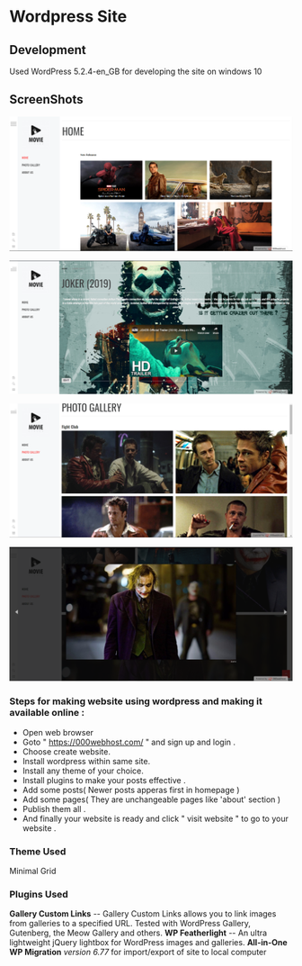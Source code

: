 # Wordpress Site


## Development
Used WordPress 5.2.4-en_GB for developing the site on windows 10

## ScreenShots
![home](/Screenshot/wp1.PNG)

![home2](/Screenshot/wp2.PNG)

![map](/Screenshot/wp3.PNG)

![gallery](/Screenshot/wp4.PNG)




### Steps for making website using wordpress and making it available online :
+ Open web browser
+ Goto " https://000webhost.com/ " and sign up and login .
+ Choose create website.
+ Install wordpress within same site.
+ Install any theme of your choice.
+ Install plugins to make your posts effective .
+ Add some posts( Newer posts apperas first in homepage )
+ Add some pages( They are unchangeable pages like 'about' section )
+ Publish them all .
+ And finally your website is ready and click " visit website " to go to your website .


### Theme Used
Minimal Grid

### Plugins Used
**Gallery Custom Links** -- Gallery Custom Links allows you to link images from galleries to a specified URL. Tested with WordPress Gallery, Gutenberg, the Meow Gallery and others.
**WP Featherlight** -- An ultra lightweight jQuery lightbox for WordPress images and galleries.
**All-in-One WP Migration** *version 6.77* for import/export of site to local computer

